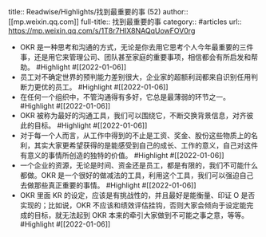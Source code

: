 title:: Readwise/Highlights/找到最重要的事 (52)
author:: [[mp.weixin.qq.com]]
full-title:: 找到最重要的事
category:: #articles
url:: https://mp.weixin.qq.com/s/1T8r7HIX8NAQqUowFOV0rg

- OKR 是一种思考和沟通的方式，无论是你去用它思考个人今年最重要的三件事，还是用它来管理公司、团队甚至家庭的重要事项，相信都会有所启发和帮助。 #Highlight #[[2022-01-06]]
- 员工对不确定世界的预判能力差别很大，企业家的超额利润都来自识别任用判断力更优的员工。 #Highlight #[[2022-01-06]]
- 在任何一个组织中，不管沟通得有多好，它总是最薄弱的环节之一。 #Highlight #[[2022-01-06]]
- OKR 被称为最好的沟通工具，我们可以围绕它，不断交换背景信息，对齐彼此的目标。 #Highlight #[[2022-01-06]]
- 对于每一个人而言，从工作中得到的不止是工资、奖金、股份这些物质上的名利，其实大家更希望获得的是能感受到自己的成长、工作的意义，自己对这件有意义的事情所创造的独特的价值。 #Highlight #[[2022-01-06]]
- 一个企业的资源，无论是时间、资金还是员工，都是有限的，我们不可能什么都做。OKR 是一个很好的做减法的工具，利用这个工具，我们可以强迫自己去做那些真正重要的事情。 #Highlight #[[2022-01-06]]
- OKR 里面 KR 的设定，应该是有挑战性的，并且最好是能衡量、印证 O 是否实现的；比如说，OKR 不应该和绩效评估挂钩，否则大家会倾向于设定能完成的目标，就无法起到 OKR 本来的牵引大家做到不可能之事之意，等等。 #Highlight #[[2022-01-06]]